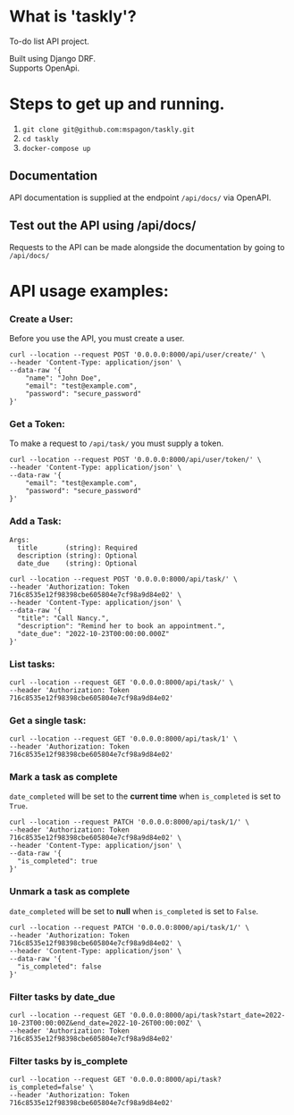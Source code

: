 # What is 'taskly'?
To-do list API project.

Built using Django DRF.<br>
Supports OpenApi.

# Steps to get up and running.
1) `git clone git@github.com:mspagon/taskly.git`
2) `cd taskly`
3) `docker-compose up`

## Documentation
API documentation is supplied at the endpoint `/api/docs/` via OpenAPI.

## Test out the API using /api/docs/
Requests to the API can be made alongside the documentation by going to `/api/docs/`

# API usage examples:

### Create a User:
Before you use the API, you must create a user.
```
curl --location --request POST '0.0.0.0:8000/api/user/create/' \
--header 'Content-Type: application/json' \
--data-raw '{
    "name": "John Doe",
    "email": "test@example.com",
    "password": "secure_password"
}'
```

### Get a Token:
To make a request to `/api/task/` you must supply a token.
```
curl --location --request POST '0.0.0.0:8000/api/user/token/' \
--header 'Content-Type: application/json' \
--data-raw '{
    "email": "test@example.com",
    "password": "secure_password"
}'
```

### Add a Task:
```
Args:
  title       (string): Required
  description (string): Optional
  date_due    (string): Optional
```

```
curl --location --request POST '0.0.0.0:8000/api/task/' \
--header 'Authorization: Token 716c8535e12f98398cbe605804e7cf98a9d84e02' \
--header 'Content-Type: application/json' \
--data-raw '{
  "title": "Call Nancy.",
  "description": "Remind her to book an appointment.",
  "date_due": "2022-10-23T00:00:00.000Z"
}'
```

### List tasks:
```
curl --location --request GET '0.0.0.0:8000/api/task/' \
--header 'Authorization: Token 716c8535e12f98398cbe605804e7cf98a9d84e02'
```

### Get a single task:
```
curl --location --request GET '0.0.0.0:8000/api/task/1' \
--header 'Authorization: Token 716c8535e12f98398cbe605804e7cf98a9d84e02'
```
### Mark a task as complete
`date_completed` will be set to the **current time** when `is_completed` is set to `True`.
```
curl --location --request PATCH '0.0.0.0:8000/api/task/1/' \
--header 'Authorization: Token 716c8535e12f98398cbe605804e7cf98a9d84e02' \
--header 'Content-Type: application/json' \
--data-raw '{
  "is_completed": true
}'
```
### Unmark a task as complete
`date_completed` will be set to **null** when `is_completed` is set to `False`.
```
curl --location --request PATCH '0.0.0.0:8000/api/task/1/' \
--header 'Authorization: Token 716c8535e12f98398cbe605804e7cf98a9d84e02' \
--header 'Content-Type: application/json' \
--data-raw '{
  "is_completed": false
}'
```
### Filter tasks by date_due
```
curl --location --request GET '0.0.0.0:8000/api/task?start_date=2022-10-23T00:00:00Z&end_date=2022-10-26T00:00:00Z' \
--header 'Authorization: Token 716c8535e12f98398cbe605804e7cf98a9d84e02'
```

### Filter tasks by is_complete
```
curl --location --request GET '0.0.0.0:8000/api/task?is_completed=false' \
--header 'Authorization: Token 716c8535e12f98398cbe605804e7cf98a9d84e02'
```
